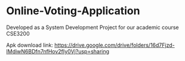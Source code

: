 # Online-Voting-Application

Developed as a System Development Project for our academic course CSE3200

Apk download link:
https://drive.google.com/drive/folders/16d7Fjzd-IMdiwN6BDfn7nfHov2fIy0Vj?usp=sharing
